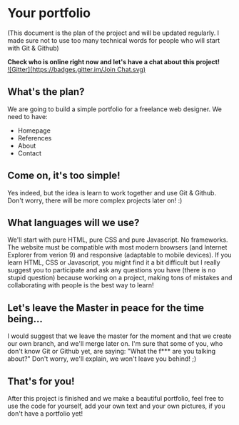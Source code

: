 # Your portfolio

(This document is the plan of the project and will be updated regularly. I made sure not to use too many technical words for people who will start with Git & Github)

**Check who is online right now and let's have a chat about this project!**  
[![Gitter](https://badges.gitter.im/Join Chat.svg)](https://gitter.im/wddi?utm_source=badge&utm_medium=badge&utm_campaign=pr-badge&utm_content=badge)

## What's the plan?
We are going to build a simple portfolio for a freelance web designer.
We need to have:
- Homepage
- References
- About
- Contact

## Come on, it's too simple!
Yes indeed, but the idea is learn to work together and use Git & Github. Don't worry, there will be more complex projects later on! :)

## What languages will we use?
We'll start with pure HTML, pure CSS and pure Javascript. No frameworks. The website must be compatible with most modern browsers (and Internet Explorer from verion 9) and responsive (adaptable to mobile devices). If you learn HTML, CSS or Javascript, you might find it a bit difficult but I really suggest you to participate and ask any questions you have (there is no stupid question) because working on a project, making tons of mistakes and collaborating with people is the best way to learn!

## Let's leave the Master in peace for the time being...
I would suggest that we leave the master for the moment and that we create our own branch, and we'll merge later on.
I'm sure that some of you, who don't know Git or Github yet, are saying: "What the f*** are you talking about?" 
Don't worry, we'll explain, we won't leave you behind! ;)

## That's for you!
After this project is finished and we make a beautiful portfolio, feel free to use the code for yourself, add your own text and your own pictures, if you don't have a portfolio yet! 
